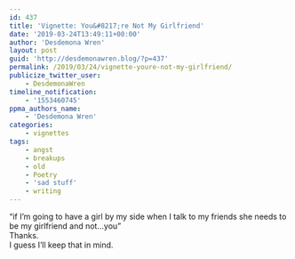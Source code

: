 ```yaml
---
id: 437
title: 'Vignette: You&#8217;re Not My Girlfriend'
date: '2019-03-24T13:49:11+00:00'
author: 'Desdemona Wren'
layout: post
guid: 'http://desdemonawren.blog/?p=437'
permalink: /2019/03/24/vignette-youre-not-my-girlfriend/
publicize_twitter_user:
    - DesdemonaWren
timeline_notification:
    - '1553460745'
ppma_authors_name:
    - 'Desdemona Wren'
categories:
    - vignettes
tags:
    - angst
    - breakups
    - old
    - Poetry
    - 'sad stuff'
    - writing
---
```


“if I’m going to have a girl by my side when I talk to my friends she needs to be my girlfriend and not…you”  
Thanks.  
I guess I’ll keep that in mind.